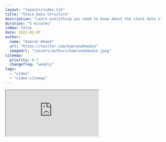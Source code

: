 ```yaml
---
layout: "layouts/video.njk"
title: "Stack Data Structure"
description: "Learn everything you need to know about the stack data structure"
duration: "5 minutes"
isNew: false
date: 2022-02-07
author:
  name: "Kamran Ahmed"
  url: "https://twitter.com/kamranahmedse"
  imageUrl: "/assets/authors/kamranahmedse.jpeg"
sitemap:
  priority: 0.7
  changefreq: "weekly"
tags:
  - "video"
  - "video-sitemap"
---
```


<iframe class="w-full aspect-video mb-5" src="https://www.youtube.com/embed/I5lq6sCuABE" title="Stack Data Structure"></iframe>
